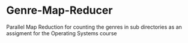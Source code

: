 # Genre-Map-Reducer
Parallel Map Reduction for counting the genres in sub directories as an assigment for the Operating Systems course
